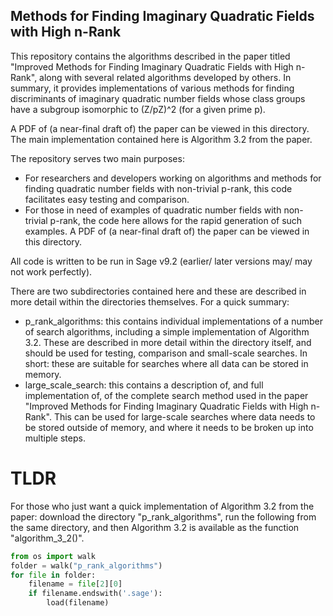 ## Methods for Finding Imaginary Quadratic Fields with High n-Rank

This repository contains the algorithms described in the paper titled "Improved Methods for Finding Imaginary Quadratic Fields with High n-Rank", along with several related algorithms developed by others. In summary, it provides implementations of various methods for finding discriminants of imaginary quadratic number fields whose class groups have a subgroup isomorphic to (Z/pZ)^2 (for a given prime p). 

A PDF of (a near-final draft of) the paper can be viewed in this directory. The main implementation contained here is Algorithm 3.2 from the paper. 

The repository serves two main purposes:
* For researchers and developers working on algorithms and methods for finding quadratic number fields with non-trivial p-rank, this code facilitates easy testing and comparison.
* For those in need of examples of quadratic number fields with non-trivial p-rank, the code here allows for the rapid generation of such examples.
A PDF of (a near-final draft of) the paper can be viewed in this directory.

All code is written to be run in Sage v9.2 (earlier/ later versions may/ may not work perfectly). 

There are two subdirectories contained here and these are described in more detail within the directories themselves. For a quick summary:
* p_rank_algorithms: this contains individual implementations of a number of search algorithms, including a simple implementation of Algorithm 3.2. These are described in more detail within the directory itself, and should be used for testing, comparison and small-scale searches. In short: these are suitable for searches where all data can be stored in memory. 
* large_scale_search: this contains a description of, and full implementation of, of the complete search method used in the paper "Improved Methods for Finding Imaginary Quadratic Fields with High n-Rank". This can be used for large-scale searches where data needs to be stored outside of memory, and where it needs to be broken up into multiple steps.

# TLDR
For those who just want a quick implementation of Algorithm 3.2 from the paper: download the directory "p_rank_algorithms", run the following from the same directory, and then Algorithm 3.2 is available as the function "algorithm_3_2()". 

```python 
from os import walk
folder = walk("p_rank_algorithms")
for file in folder:
    filename = file[2][0]
    if filename.endswith('.sage'):
        load(filename)
```

